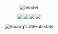 <div align="center">

![header](https://capsule-render.vercel.app/api?type=soft&color=0:b8dded,100:8e80de&height=200&section=header&text=Hello&fontColor=ffffff&fontSize65&animation=twinkling)

<img src="https://img.shields.io/badge/Kotlin-7F52FF?style=flat-square&logo=Kotlin&logoColor=white"/>
<img src="https://img.shields.io/badge/Android-3DDC84?style=flat-square&logo=Android&logoColor=white"/>
<img src="https://img.shields.io/badge/GitHub-181717?style=flat-square&logo=GitHub&logoColor=white"/>
<a href="https://velog.io/@boomshh">
  <img src="https://img.shields.io/badge/Velog-20C997?style=flat-square&logo=Velog&logoColor=white&link=https://velog.io/@boomshh"/>
</a>


![Anurag's GitHub stats](https://github-readme-stats.vercel.app/api?username=boomshh&theme=buefy&icons=true)

</div>
